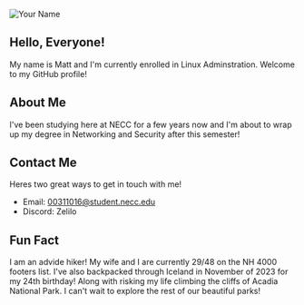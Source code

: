 ![Your Name]([https://drive.google.com/file/d/1uaMoFCUKARe3C8jSrSq9dKQU2aSxxEI2/view](https://drive.google.com/file/d/1uaMoFCUKARe3C8jSrSq9dKQU2aSxxEI2/view))

## Hello, Everyone! 

My name is Matt and I'm currently enrolled in Linux Adminstration. Welcome to my GitHub profile!

## About Me

I've been studying here at NECC for a few years now and I'm about to wrap up my degree in Networking and Security after this semester!

## Contact Me

Heres two great ways to get in touch with me!

- Email: 00311016@student.necc.edu
- Discord: Zelilo

## Fun Fact

I am an advide hiker! My wife and I are currently 29/48 on the NH 4000 footers list. I've also backpacked through Iceland in November of 2023 for my 24th birthday! Along with risking my life climbing the cliffs of Acadia National Park. I can't wait to explore the rest of our beautiful parks!

